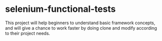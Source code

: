 # selenium-functional-tests
This project will help beginners to understand basic framework concepts, and will give a chance to work faster by doing clone and modify according to their project needs.
